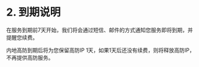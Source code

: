 

# 2. 到期说明

在服务到期前7天开始，我们将会通过短信、邮件的方式通知您服务即将到期，并提醒您续费。

内地高防到期后将为您保留高防IP 1天，如果1天后还没有续费，则将释放高防IP，不再提供高防服务。
